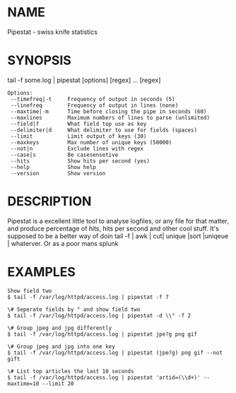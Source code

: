 # NAME

Pipestat - swiss knife statistics

# SYNOPSIS

tail -f some.log  | pipestat \[options\] \[regex\] ... \[regex\]

    Options:
     --timefreq|-t     Frequency of output in seconds (5)
     --linefreq        Frequency of output in lines (none)
     --maxtime|-m      Time before closing the pipe in seconds (60)
     --maxlines        Maximum numbers of lines to parse (unlimited)
     --field|f         What field top use as key
     --delimiter|d     What delimiter to use for fields (spaces)
     --limit           Limit output of keys (30)
     --maxkeys         Max number of unique keys (50000)
     --not|n           Exclude lines with regex
     --case|s          Be casesensetive
     --hits            Show hits per second (yes)
     --help            Show help
     --version         Show version

# DESCRIPTION

Pipestat is a excellent little tool to analyse logfiles, or any file for that matter, and produce percentage of hits, hits per second and other cool stuff.
It's supposed to be a better way of doin tail -f | awk | cut| unique  |sort |uniqeue | whaterver. Or as a poor mans splunk

# EXAMPLES

    Show field two
    $ tail -f /var/log/httpd/access.log | pipestat -f 7

    \# Seperate fields by " and show field two
    $ tail -f /var/log/httpd/access.log | pipestat -d \\" -f 2

    \# Group jpeg and jpg differently
    $ tail -f /var/log/httpd/access.log | pipestat jpe?g png gif

    \# Group jpeg and jpg into one key
    $ tail -f /var/log/httpd/access.log | pipestat (jpe?g) png gif --not gift

    \# List top articles the last 10 seconds
    $ tail -f /var/log/httpd/access.log | pipestat 'artid=(\\d+)' --maxtime=10 --limit 20 
